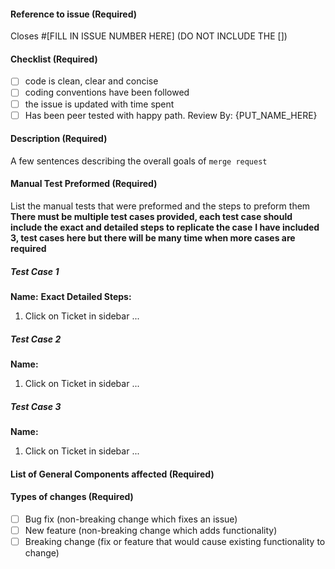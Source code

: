 #### Reference to issue (Required)

Closes #[FILL IN ISSUE NUMBER HERE] (DO NOT INCLUDE THE [])

#### Checklist (Required)

- [ ] code is clean, clear and concise
- [ ] coding conventions have been followed
- [ ] the issue is updated with time spent
- [ ] Has been peer tested with happy path. Review By: {PUT_NAME_HERE}

#### Description (Required)

A few sentences describing the overall goals of `merge request`

#### Manual Test Preformed (Required)
List the manual tests that were preformed and the steps to preform them  
**There must be multiple test cases provided, each test case should include the exact and detailed steps to replicate the case**
**I have included 3, test cases here but there will be many time when more cases are required**


##### Test Case 1
**Name:**
**Exact Detailed Steps:**
1. Click on Ticket in sidebar ... 


##### Test Case 2
**Name:**
1.  Click on Ticket in sidebar ...

##### Test Case 3
**Name:**
1.  Click on Ticket in sidebar ...



#### List of General Components affected (Required)

#### Types of changes (Required)
- [ ] Bug fix (non-breaking change which fixes an issue)
- [ ] New feature (non-breaking change which adds functionality)
- [ ] Breaking change (fix or feature that would cause existing functionality to change)
